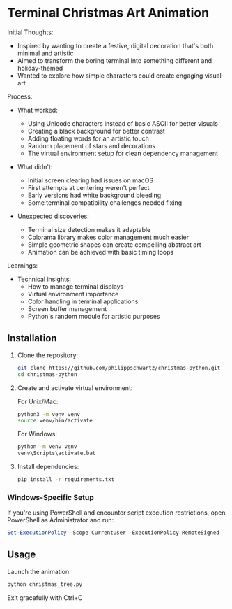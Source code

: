 # Terminal Christmas Art Animation

Initial Thoughts:
- Inspired by wanting to create a festive, digital decoration that's both minimal and artistic
- Aimed to transform the boring terminal into something different and holiday-themed
- Wanted to explore how simple characters could create engaging visual art

Process:
- What worked:
  * Using Unicode characters instead of basic ASCII for better visuals
  * Creating a black background for better contrast
  * Adding floating words for an artistic touch
  * Random placement of stars and decorations
  * The virtual environment setup for clean dependency management

- What didn't:
  * Initial screen clearing had issues on macOS
  * First attempts at centering weren't perfect
  * Early versions had white background bleeding
  * Some terminal compatibility challenges needed fixing

- Unexpected discoveries:
  * Terminal size detection makes it adaptable
  * Colorama library makes color management much easier
  * Simple geometric shapes can create compelling abstract art
  * Animation can be achieved with basic timing loops

Learnings:
- Technical insights:
  * How to manage terminal displays
  * Virtual environment importance
  * Color handling in terminal applications
  * Screen buffer management
  * Python's random module for artistic purposes

## Installation

1. Clone the repository:
    ```bash
    git clone https://github.com/philippschwartz/christmas-python.git
    cd christmas-python
    ```

2. Create and activate virtual environment:

    For Unix/Mac:
    ```bash
    python3 -m venv venv
    source venv/bin/activate
    ```

    For Windows:
    ```bash
    python -m venv venv
    venv\Scripts\activate.bat
    ```

3. Install dependencies:
    ```bash
    pip install -r requirements.txt
    ```

### Windows-Specific Setup
If you're using PowerShell and encounter script execution restrictions, open PowerShell as Administrator and run:
```powershell
Set-ExecutionPolicy -Scope CurrentUser -ExecutionPolicy RemoteSigned
```

## Usage

Launch the animation:
```bash
python christmas_tree.py
```
    
Exit gracefully with Ctrl+C

